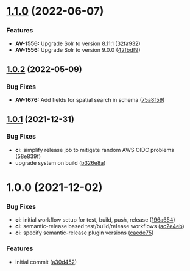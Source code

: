 # [1.1.0](https://github.com/vrk-kpa/opendata-solr/compare/v1.0.2...v1.1.0) (2022-06-07)


### Features

* **AV-1556:** Upgrade Solr to version 8.11.1 ([32fa932](https://github.com/vrk-kpa/opendata-solr/commit/32fa9328a14307739a0da66f37735afbf01512bc))
* **AV-1556:** Upgrade Solr to version 9.0.0 ([42fbdf9](https://github.com/vrk-kpa/opendata-solr/commit/42fbdf99bde2b65da58703bc3ed8183d1df83006))

## [1.0.2](https://github.com/vrk-kpa/opendata-solr/compare/v1.0.1...v1.0.2) (2022-05-09)


### Bug Fixes

* **AV-1676:** Add fields for spatial search in schema ([75a8f59](https://github.com/vrk-kpa/opendata-solr/commit/75a8f59aebccedd3d1b49497727fc909ad0dbec1))

## [1.0.1](https://github.com/vrk-kpa/opendata-solr/compare/v1.0.0...v1.0.1) (2021-12-31)


### Bug Fixes

* **ci:** simplify release job to mitigate random AWS OIDC problems ([58e839f](https://github.com/vrk-kpa/opendata-solr/commit/58e839fdcf8a9bc61a3738948615bad2d5123468))
* upgrade system on build ([b326e8a](https://github.com/vrk-kpa/opendata-solr/commit/b326e8ae063a4a72d6813d726a7e204cdbc162b2))

# 1.0.0 (2021-12-02)


### Bug Fixes

* **ci:** initial workflow setup for test, build, push, release ([196a654](https://github.com/vrk-kpa/opendata-solr/commit/196a654c0d25f2d9c2e297449101de3f7081cb69))
* **ci:** semantic-release based test/build/release workflows ([ac2e4eb](https://github.com/vrk-kpa/opendata-solr/commit/ac2e4eb000d14ed39936e249f094dd1c7270f327))
* **ci:** specify semantic-release plugin versions ([caede75](https://github.com/vrk-kpa/opendata-solr/commit/caede756f68203397d53edd3b87dab884b6426a4))


### Features

* initial commit ([a30d452](https://github.com/vrk-kpa/opendata-solr/commit/a30d4523c939fc36a8afd79a810a160705f72f86))

